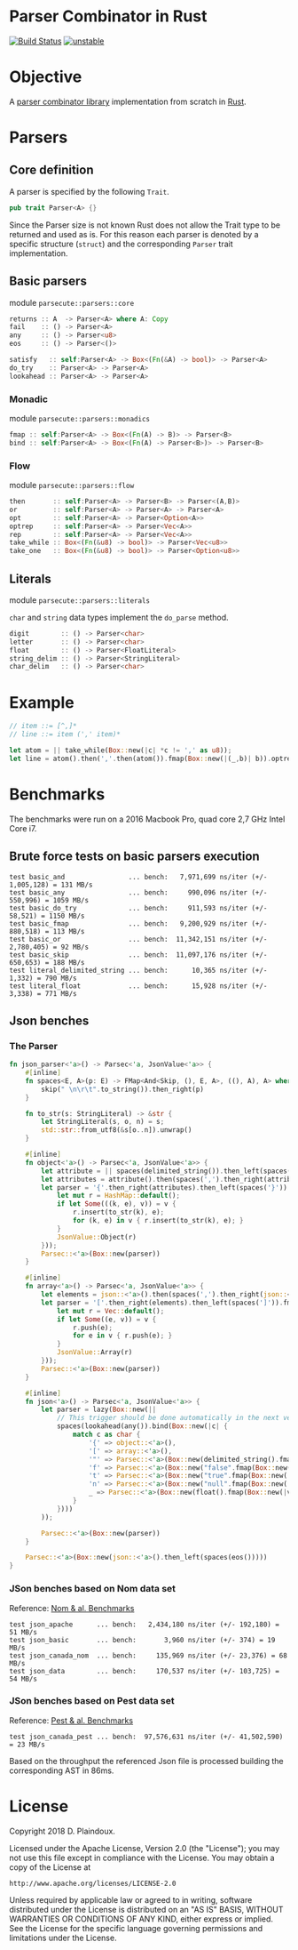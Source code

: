 # Parser Combinator in Rust

[![Build Status](https://travis-ci.org/d-plaindoux/parsec.rust.svg?branch=master)](https://travis-ci.org/d-plaindoux/parsec.rust)
[![unstable](http://badges.github.io/stability-badges/dist/unstable.svg)](http://github.com/badges/stability-badges)

# Objective 

A [parser combinator library](https://www.microsoft.com/en-us/research/wp-content/uploads/2016/02/parsec-paper-letter.pdf)
implementation from scratch in [Rust](https://www.rust-lang.org/en-US/).

# Parsers

## Core definition

A parser is specified by the following `Trait`.

```rust
pub trait Parser<A> {}
```

Since the Parser size is not known Rust does not allow the Trait type to be returned and used as is. For this reason each parser is denoted by a specific
structure (`struct`) and the corresponding `Parser` trait implementation.

## Basic parsers

module `parsecute::parsers::core`

```rust
returns :: A  -> Parser<A> where A: Copy
fail    :: () -> Parser<A>
any     :: () -> Parser<u8>
eos     :: () -> Parser<()>
```

```rust
satisfy   :: self:Parser<A> -> Box<(Fn(&A) -> bool)> -> Parser<A>
do_try    :: Parser<A> -> Parser<A>
lookahead :: Parser<A> -> Parser<A>
```

### Monadic 

module `parsecute::parsers::monadics`

```rust
fmap :: self:Parser<A> -> Box<(Fn(A) -> B)> -> Parser<B>
bind :: self:Parser<A> -> Box<(Fn(A) -> Parser<B>)> -> Parser<B>
```

### Flow

module `parsecute::parsers::flow`

```rust
then       :: self:Parser<A> -> Parser<B> -> Parser<(A,B)>
or         :: self:Parser<A> -> Parser<A> -> Parser<A>
opt        :: self:Parser<A> -> Parser<Option<A>>
optrep     :: self:Parser<A> -> Parser<Vec<A>>
rep        :: self:Parser<A> -> Parser<Vec<A>>
take_while :: Box<(Fn(&u8) -> bool)> -> Parser<Vec<u8>>
take_one   :: Box<(Fn(&u8) -> bool)> -> Parser<Option<u8>>
```

## Literals

module `parsecute::parsers::literals`

`char` and `string` data types implement the `do_parse` method.

```rust
digit        :: () -> Parser<char>
letter       :: () -> Parser<char>
float        :: () -> Parser<FloatLiteral>
string_delim :: () -> Parser<StringLiteral>
char_delim   :: () -> Parser<char>
```

# Example

```rust
// item ::= [^,]*
// line ::= item (',' item)*

let atom = || take_while(Box::new(|c| *c != ',' as u8));
let line = atom().then(','.then(atom()).fmap(Box::new(|(_,b)| b)).optrep());
```

# Benchmarks

The benchmarks were run on a 2016 Macbook Pro, quad core 2,7 GHz Intel Core i7.

## Brute force tests on basic parsers execution

```
test basic_and                ... bench:   7,971,699 ns/iter (+/- 1,005,128) = 131 MB/s
test basic_any                ... bench:     990,096 ns/iter (+/- 550,996) = 1059 MB/s
test basic_do_try             ... bench:     911,593 ns/iter (+/- 58,521) = 1150 MB/s
test basic_fmap               ... bench:   9,200,929 ns/iter (+/- 880,518) = 113 MB/s
test basic_or                 ... bench:  11,342,151 ns/iter (+/- 2,780,405) = 92 MB/s
test basic_skip               ... bench:  11,097,176 ns/iter (+/- 650,653) = 188 MB/s
test literal_delimited_string ... bench:      10,365 ns/iter (+/- 1,332) = 790 MB/s
test literal_float            ... bench:      15,928 ns/iter (+/- 3,338) = 771 MB/s
```

## Json benches

### The Parser 

````rust
fn json_parser<'a>() -> Parsec<'a, JsonValue<'a>> {
    #[inline]
    fn spaces<E, A>(p: E) -> FMap<And<Skip, (), E, A>, ((), A), A> where E: Parser<A> {
        skip(" \n\r\t".to_string()).then_right(p)
    }

    fn to_str(s: StringLiteral) -> &str {
        let StringLiteral(s, o, n) = s;
        std::str::from_utf8(&s[o..n]).unwrap()
    }

    #[inline]
    fn object<'a>() -> Parsec<'a, JsonValue<'a>> {
        let attribute = || spaces(delimited_string()).then_left(spaces(':')).then(json::<'a>());
        let attributes = attribute().then(spaces(',').then_right(attribute()).optrep()).opt();
        let parser = '{'.then_right(attributes).then_left(spaces('}')).fmap(Box::new(|v| {
            let mut r = HashMap::default();
            if let Some(((k, e), v)) = v {
                r.insert(to_str(k), e);
                for (k, e) in v { r.insert(to_str(k), e); }
            }
            JsonValue::Object(r)
        }));
        Parsec::<'a>(Box::new(parser))
    }

    #[inline]
    fn array<'a>() -> Parsec<'a, JsonValue<'a>> {
        let elements = json::<'a>().then(spaces(',').then_right(json::<'a>()).optrep()).opt();
        let parser = '['.then_right(elements).then_left(spaces(']')).fmap(Box::new(|v| {
            let mut r = Vec::default();
            if let Some((e, v)) = v {
                r.push(e);
                for e in v { r.push(e); }
            }
            JsonValue::Array(r)
        }));
        Parsec::<'a>(Box::new(parser))
    }

    #[inline]
    fn json<'a>() -> Parsec<'a, JsonValue<'a>> {
        let parser = lazy(Box::new(||
            // This trigger should be done automatically in the next version hiding this ugly parse type impersonation
            spaces(lookahead(any()).bind(Box::new(|c| {
                match c as char {
                    '{' => object::<'a>(),
                    '[' => array::<'a>(),
                    '"' => Parsec::<'a>(Box::new(delimited_string().fmap(Box::new(|v| JsonValue::Str(to_str(v)))))),
                    'f' => Parsec::<'a>(Box::new("false".fmap(Box::new(|_| JsonValue::Boolean(false))))),
                    't' => Parsec::<'a>(Box::new("true".fmap(Box::new(|_| JsonValue::Boolean(true))))),
                    'n' => Parsec::<'a>(Box::new("null".fmap(Box::new(|_| JsonValue::Null())))),
                    _ => Parsec::<'a>(Box::new(float().fmap(Box::new(|v| JsonValue::Num(v.to_native_value()))))),
                }
            })))
        ));

        Parsec::<'a>(Box::new(parser))
    }

    Parsec::<'a>(Box::new(json::<'a>().then_left(spaces(eos()))))
}

````

### JSon benches based on Nom data set

Reference: [Nom & al. Benchmarks](https://github.com/Geal/parser_benchmarks/tree/master/json)

```
test json_apache      ... bench:   2,434,180 ns/iter (+/- 192,180) = 51 MB/s
test json_basic       ... bench:       3,960 ns/iter (+/- 374) = 19 MB/s
test json_canada_nom  ... bench:     135,969 ns/iter (+/- 23,376) = 68 MB/s
test json_data        ... bench:     170,537 ns/iter (+/- 103,725) = 54 MB/s
```

### JSon benches based on Pest data set

Reference: [Pest & al. Benchmarks](https://github.com/Geal/parser_benchmarks/tree/master/json)

```
test json_canada_pest ... bench:  97,576,631 ns/iter (+/- 41,502,590) = 23 MB/s
```

Based on the throughput the referenced Json file is processed building the corresponding
AST in 86ms.

# License

Copyright 2018 D. Plaindoux.

Licensed under the Apache License, Version 2.0 (the "License");
you may not use this file except in compliance with the License.
You may obtain a copy of the License at

    http://www.apache.org/licenses/LICENSE-2.0

Unless required by applicable law or agreed to in writing, software
distributed under the License is distributed on an "AS IS" BASIS,
WITHOUT WARRANTIES OR CONDITIONS OF ANY KIND, either express or implied.
See the License for the specific language governing permissions and
limitations under the License.
